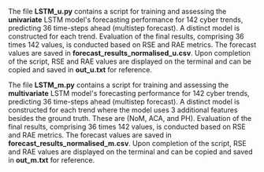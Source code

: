 The file **LSTM_u.py** contains a script for training and assessing the **univariate** LSTM model's forecasting performance for 142 cyber trends, predicting 36 time-steps ahead (multistep forecast). A distinct model is constructed for each trend. Evaluation of the final results, comprising 36 times 142 values, is conducted based on RSE and RAE metrics. The forecast values are saved in **forecast_results_normalised_u.csv**. Upon completion of the script, RSE and RAE values are displayed on the terminal and can be copied and saved in **out_u.txt** for reference.

The file **LSTM_m.py** contains a script for training and assessing the **multivariate** LSTM model's forecasting performance for 142 cyber trends, predicting 36 time-steps ahead (multistep forecast). A distinct model is constructed for each trend where the model uses 3 additional features besides the ground truth. These are (NoM, ACA, and PH). Evaluation of the final results, comprising 36 times 142 values, is conducted based on RSE and RAE metrics. The forecast values are saved in **forecast_results_normalised_m.csv**. Upon completion of the script, RSE and RAE values are displayed on the terminal and can be copied and saved in **out_m.txt** for reference.



